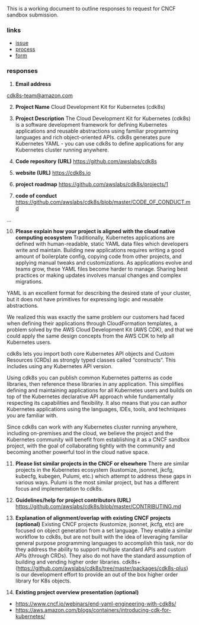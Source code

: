 This is a working document to outline responses to request for CNCF sandbox submission.

### links
* [issue](https://github.com/awslabs/cdk8s/issues/280)
* [process](https://github.com/cncf/toc/blob/master/process/project_proposals.adoc#sandbox-process)
* [form](https://docs.google.com/forms/d/1bJhG1MuM981uQXcnBMv4Mj9yfV5_q5Kwk3qhBCLa_5A/viewform?edit_requested=true)

### responses
1. **Email address**

cdk8s-team@amazon.com

2. **Project Name**
Cloud Development Kit for Kubernetes (cdk8s)

3. **Project Description**
The Cloud Development Kit for Kubernetes (cdk8s) is a software development framework for defining Kubernetes applications and reusable abstractions using familiar programming languages and rich object-oriented APIs. cdk8s generates pure Kubernetes YAML - you can use cdk8s to define applications for any Kubernetes cluster running anywhere.

4. **Code repository (URL)**
https://github.com/awslabs/cdk8s

5. **website (URL)**
https://cdk8s.io

6. **project roadmap**
https://github.com/awslabs/cdk8s/projects/1

7. **code of conduct**
https://github.com/awslabs/cdk8s/blob/master/CODE_OF_CONDUCT.md

...

10. **Please explain how your project is aligned with the cloud native computing ecosystem**
Traditionally, Kubernetes applications are defined with human-readable, static YAML data files which developers write and maintain. Building new applications requires writing a good amount of boilerplate config, copying code from other projects, and applying manual tweaks and customizations. As applications evolve and teams grow, these YAML files become harder to manage. Sharing best practices or making updates involves manual changes and complex migrations.

YAML is an excellent format for describing the desired state of your cluster, but it does not have primitives for expressing logic and reusable abstractions.

We realized this was exactly the same problem our customers had faced when defining their applications through CloudFormation templates, a problem solved by the AWS Cloud Development Kit (AWS CDK), and that we could apply the same design concepts from the AWS CDK to help all Kubernetes users.

cdk8s lets you import both core Kubernetes API objects and Custom Resources (CRDs) as strongly typed classes called “constructs“. This includes using any Kubernetes API version.

Using cdk8s you can publish common Kubernetes patterns as code libraries, then reference these libraries in any application. This simplifies defining and maintaining applications for all Kubernetes users and builds on top of the Kubernetes declarative API approach while fundamentally respecting its capabilities and flexibility. It also means that you can author Kubernetes applications using the languages, IDEs, tools, and techniques you are familiar with.

Since cdk8s can work with any Kubernetes cluster running anywhere, including on-premises and the cloud, we believe the project and the Kubernetes community will benefit from establishing it as a CNCF sandbox project, with the goal of collaborating tightly with the community and becoming another powerful tool in the cloud native space.

11. **Please list similar projects in the CNCF or elsewhere**
There are similar projects in the Kubernetes ecosystem (kustomize, jsonnet, jkcfg, kubecfg, kubegen, Pulumi, etc.) which attempt to address these gaps in various ways. Pulumi is the most similar project, but has a different focus and implementation to cdk8s.

12. **Guidelines/help for project contributors (URL)**
https://github.com/awslabs/cdk8s/blob/master/CONTRIBUTING.md

13. **Explanation of alignment/overlap with existing CNCF projects (optional)**
Existing CNCF projects (kustomize, jsonnet, jkcfg, etc) are focused on object generation from a set language. They enable a similar workflow to cdk8s, but are not built with the idea of leveraging familiar general purpose programming languages to accomplish this task, nor do they address the ability to support multiple standard APIs and custom APIs (through CRDs). They also do not have the standard assumption of building and vending higher order libraries. cdk8s+ (https://github.com/awslabs/cdk8s/tree/master/packages/cdk8s-plus) is our development effort to provide an out of the box higher order library for K8s objects.


14. **Existing project overview presentation (optional)**
* https://www.cncf.io/webinars/end-yaml-engineering-with-cdk8s/
* https://aws.amazon.com/blogs/containers/introducing-cdk-for-kubernetes/
